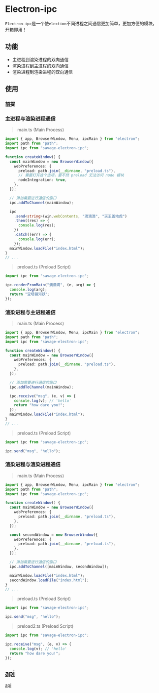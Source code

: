 # Electron-ipc

`Electron-ipc`是一个使`election`不同进程之间通信更加简单，更加方便的模块， 开箱即用！

## 功能

- 主进程到渲染进程的双向通信
- 渲染进程到主进程的双向通信
- 渲染进程到渲染进程的双向通信

## 使用

### 前提

### 主进程与渲染进程通信

> main.ts (Main Process)

```typescript
import { app, BrowserWindow, Menu, ipcMain } from "electron";
import path from "path";
import ipc from "savage-electron-ipc";

function createWindow() {
  const mainWindow = new BrowserWindow({
    webPreferences: {
      preload: path.join(__dirname, "preload.ts"),
      // 需要打开这个选项，要不然 preload 无法访问 node 模块
      nodeIntegration: true,
    },
  });

  // 添加需要进行通信的窗口
  ipc.addToChannel(mainWindow);

  ipc
    .send<string>(win.webContents, "滴滴滴", "天王盖地虎")
    .then((res) => {
      console.log(res);
    })
    .catch((err) => {
      console.log(err);
    });
  mainWindow.loadFile("index.html");
}
// ...
```

> preload.ts (Preload Script)

```typescript
import ipc from "savage-electron-ipc";

ipc.renderFromMain("滴滴滴", (e, arg) => {
  console.log(arg);
  return "宝塔镇河妖";
});
```

### 渲染进程与主进程通信

> main.ts (Main Process)

```typescript
import { app, BrowserWindow, Menu, ipcMain } from "electron";
import path from "path";
import ipc from "savage-electron-ipc";

function createWindow() {
  const mainWindow = new BrowserWindow({
    webPreferences: {
      preload: path.join(__dirname, "preload.ts"),
    },
  });

  // 添加需要进行通信的窗口
  ipc.addToChannel(mainWindow);

  ipc.receive("msg", (e, v) => {
    console.log(v); // 'hello'
    return "how dare you!";
  });
  mainWindow.loadFile("index.html");
}
// ...
```

> preload.ts (Preload Script)

```typescript
import ipc from "savage-electron-ipc";

ipc.send("msg", "hello");
```

### 渲染进程与渲染进程通信

> main.ts (Main Process)

```typescript
import { app, BrowserWindow, Menu, ipcMain } from "electron";
import path from "path";
import ipc from "savage-electron-ipc";

function createWindow() {
  const mainWindow = new BrowserWindow({
    webPreferences: {
      preload: path.join(__dirname, "preload.ts"),
    },
  });

  const secondWindow = new BrowserWindow({
    webPreferences: {
      preload: path.join(__dirname, "preload.ts"),
    },
  });

  // 添加需要进行通信的窗口
  ipc.addToChannel([mainWindow, secondWindow]);

  mainWindow.loadFile("index.html");
  secondWindow.loadFile("index.html");
}
// ...
```

> preload.ts (Preload Script)

```typescript
import ipc from "savage-electron-ipc";

ipc.send("msg", "hello");
```

> preload2.ts (Preload Script)

```typescript
import ipc from "savage-electron-ipc";

ipc.receive("msg", (e, v) => {
  console.log(v); // 'hello'
  return "how dare you!";
});
```

## [api](./docs/markdown/index.md)

[api](./docs/markdown/index.md)

